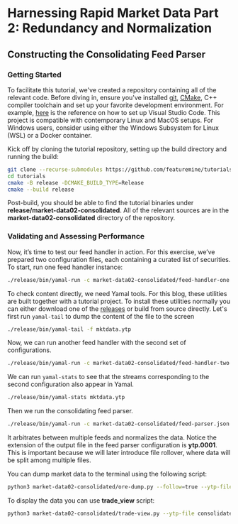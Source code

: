 # Harnessing Rapid Market Data Part 2: Redundancy and Normalization

## **Constructing the Consolidating Feed Parser**

### **Getting Started**

To facilitate this tutorial, we've created a repository containing all of the relevant code. Before diving in, ensure you've installed [git](https://git-scm.com/downloads), [CMake](https://cmake.org/download), C++ compiler toolchain and set up your favorite development environment. For example, [here](https://code.visualstudio.com/docs/languages/cpp) is the reference on how to set up Visual Studio Code. This project is compatible with contemporary Linux and MacOS setups. For Windows users, consider using either the Windows Subsystem for Linux (WSL) or a Docker container.

Kick off by cloning the tutorial repository, setting up the build directory and running the build:
```bash
git clone --recurse-submodules https://github.com/featuremine/tutorials
cd tutorials
cmake -B release -DCMAKE_BUILD_TYPE=Release
cmake --build release
```
Post-build, you should be able to find the tutorial binaries under **release/market-data02-consolidated**. All of the relevant sources are in the **market-data02-consolidated** directory of the repository.

### **Validating and Assessing Performance**

Now, it’s time to test our feed handler in action. For this exercise, we’ve prepared two configuration files, each containing a curated list of securities. To start, run one feed handler instance:
```bash
./release/bin/yamal-run -c market-data02-consolidated/feed-handler-one.json --json
```
To check content directly, we need Yamal tools. For this blog, these utilities are built together with a tutorial project. To install these utilities normally you can either download one of the [releases](https://github.com/featuremine/yamal/releases) or build from source directly. Let's first run `yamal-tail` to dump the content of the file to the screen
```bash
./release/bin/yamal-tail -f mktdata.ytp
```
Now, we can run another feed handler with the second set of configurations.
```bash
./release/bin/yamal-run -c market-data02-consolidated/feed-handler-two.json --json
```
We can run `yamal-stats` to see that the streams corresponding to the second configuration also appear in Yamal.
```bash
./release/bin/yamal-stats mktdata.ytp
```
Then we run the consolidating feed parser.
```bash
./release/bin/yamal-run -c market-data02-consolidated/feed-parser.json --json
```
It arbitrates between multiple feeds and normalizes the data. Notice the extension of the output file in the feed parser configuration is **ytp.0001**. This is important because we will later introduce file rollover, where data will be split among multiple files.

You can dump market data to the terminal using the following script:
```bash
python3 market-data02-consolidated/ore-dump.py --follow=true --ytp-file consolidated.ytp.0001
```

To display the data you can use **trade_view** script:
```bash
python3 market-data02-consolidated/trade-view.py --ytp-file consolidated.ytp --security btcusdt --market binance --points 20
```